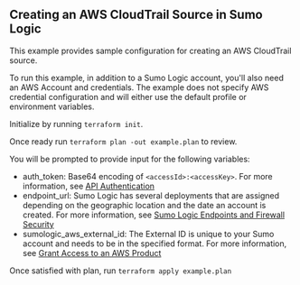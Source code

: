## Creating an AWS CloudTrail Source in Sumo Logic

This example provides sample configuration for creating an AWS CloudTrail source.

To run this example, in addition to a Sumo Logic account, you'll also need an AWS Account and credentials. The example does not specify AWS credential configuration and will either use the default profile or environment variables.

Initialize by running `terraform init`.

Once ready run `terraform plan -out example.plan` to review.

You will be prompted to provide input for the following variables:

* auth_token: Base64 encoding of `<accessId>:<accessKey>`. For more information, see [API Authentication](https://help.sumologic.com/APIs/General-API-Information/API-Authentication)
* endpoint_url: Sumo Logic has several deployments that are assigned depending on the geographic location and the date an account is created. For more information, see [Sumo Logic Endpoints and Firewall Security](https://help.sumologic.com/APIs/General-API-Information/Sumo-Logic-Endpoints-and-Firewall-Security)
* sumologic_aws_external_id: The External ID is unique to your Sumo account and needs to be in the specified format. For more information, see [Grant Access to an AWS Product](https://help.sumologic.com/Send-Data/Sources/02Sources-for-Hosted-Collectors/Amazon_Web_Services/Grant_Access_to_an_AWS_Product)

Once satisfied with plan, run `terraform apply example.plan`  
